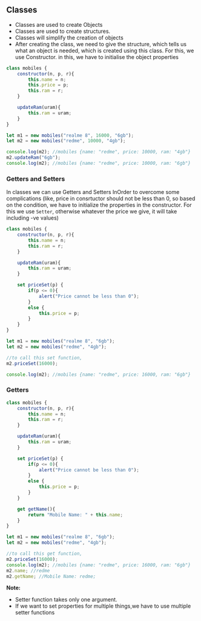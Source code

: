 ## Classes

* Classes are used to create Objects
* Classes are used to create structures.
* Classes will simplify the creation of objects 
* After creating the class, we need to give the structure, which tells us what an object is needed, which is created using this class. For this, we use Constructor. in this, we have to initialise the object properties
```js
class mobiles {
    constructor(n, p, r){
        this.name = n;
        this.price = p;
        this.ram = r;
    }

    updateRam(uram){
        this.ram = uram;
    }
}

let m1 = new mobiles("realme 8", 16000, "6gb");
let m2 = new mobiles("redme", 10000, "4gb");

console.log(m2); //mobiles {name: "redme", price: 10000, ram: "4gb"}
m2.updateRam("6gb");
console.log(m2); //mobiles {name: "redme", price: 10000, ram: "6gb"}
```

### Getters and Setters

In classes we can use Getters and Setters
InOrder to overcome some complications (like, price in consrtuctor should not be less than 0, so based on the condition, we have to initialize the properties in the constructor. For this we use `Setter`, otherwise whatever the price we give, it will take including -ve values)

```js
class mobiles {
    constructor(n, p, r){
        this.name = n;
        this.ram = r;
    }

    updateRam(uram){
        this.ram = uram;
    }

    set priceSet(p) {
        if(p <= 0){
            alert("Price cannot be less than 0");
        }
        else {
            this.price = p;
        }
    }
}

let m1 = new mobiles("realme 8", "6gb");
let m2 = new mobiles("redme", "4gb");

//to call this set function, 
m2.priceSet(16000);

console.log(m2); //mobiles {name: "redme", price: 16000, ram: "6gb"}
```

### Getters
```js
class mobiles {
    constructor(n, p, r){
        this.name = n;
        this.ram = r;
    }

    updateRam(uram){
        this.ram = uram;
    }

    set priceSet(p) {
        if(p <= 0){
            alert("Price cannot be less than 0");
        }
        else {
            this.price = p;
        }
    }

    get getName(){
        return "Mobile Name: " + this.name;
    }
}

let m1 = new mobiles("realme 8", "6gb");
let m2 = new mobiles("redme", "4gb");

//to call this get function, 
m2.priceSet(16000);
console.log(m2); //mobiles {name: "redme", price: 16000, ram: "6gb"}
m2.name; //redme
m2.getName; //Mobile Name: redme;
```
**Note:**
* Setter function takes only one argument.
* If we want to set properties for multiple things,we have to use multiple setter functions

